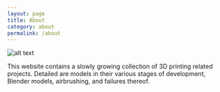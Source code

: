 ```yaml
---
layout: page
title: About
category: about
permalink: /about
---
```


![alt text](https://github.com/Alex-Meek/Website/blob/main/assets/img/doge.png?raw=true "Samuri Doge")

This website contains a slowly growing collection of 3D printing related projects. Detailed are models in their various stages of development, Blender models, airbrushing, and failures thereof. 
